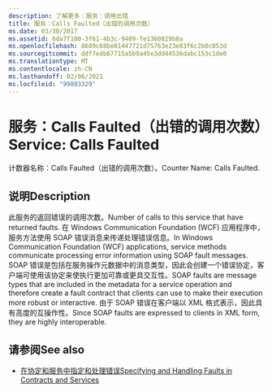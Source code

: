 ```yaml
---
description: 了解更多：服务：调用出错
title: 服务：Calls Faulted（出错的调用次数）
ms.date: 03/30/2017
ms.assetid: 6da7f100-3f61-4b3c-9409-fe1360829b8a
ms.openlocfilehash: 8689c68be01447721d75763e23e83f6c2b0c053d
ms.sourcegitcommit: ddf7edb67715a5b9a45e3dd44536dabc153c1de0
ms.translationtype: MT
ms.contentlocale: zh-CN
ms.lasthandoff: 02/06/2021
ms.locfileid: "99803329"
---
```

# <a name="service-calls-faulted"></a><span data-ttu-id="7e3a5-103">服务：Calls Faulted（出错的调用次数）</span><span class="sxs-lookup"><span data-stu-id="7e3a5-103">Service: Calls Faulted</span></span>

<span data-ttu-id="7e3a5-104">计数器名称：Calls Faulted（出错的调用次数）。</span><span class="sxs-lookup"><span data-stu-id="7e3a5-104">Counter Name: Calls Faulted.</span></span>  
  
## <a name="description"></a><span data-ttu-id="7e3a5-105">说明</span><span class="sxs-lookup"><span data-stu-id="7e3a5-105">Description</span></span>  

 <span data-ttu-id="7e3a5-106">此服务的返回错误的调用次数。</span><span class="sxs-lookup"><span data-stu-id="7e3a5-106">Number of calls to this service that have returned faults.</span></span> <span data-ttu-id="7e3a5-107">在 Windows Communication Foundation (WCF) 应用程序中，服务方法使用 SOAP 错误消息来传递处理错误信息。</span><span class="sxs-lookup"><span data-stu-id="7e3a5-107">In Windows Communication Foundation (WCF) applications, service methods communicate processing error information using SOAP fault messages.</span></span> <span data-ttu-id="7e3a5-108">SOAP 错误是包括在服务操作元数据中的消息类型，因此会创建一个错误协定，客户端可使用该协定来使执行更加可靠或更具交互性。</span><span class="sxs-lookup"><span data-stu-id="7e3a5-108">SOAP faults are message types that are included in the metadata for a service operation and therefore create a fault contract that clients can use to make their execution more robust or interactive.</span></span> <span data-ttu-id="7e3a5-109">由于 SOAP 错误在客户端以 XML 格式表示，因此具有高度的互操作性。</span><span class="sxs-lookup"><span data-stu-id="7e3a5-109">Since SOAP faults are expressed to clients in XML form, they are highly interoperable.</span></span>  
  
## <a name="see-also"></a><span data-ttu-id="7e3a5-110">请参阅</span><span class="sxs-lookup"><span data-stu-id="7e3a5-110">See also</span></span>

- [<span data-ttu-id="7e3a5-111">在协定和服务中指定和处理错误</span><span class="sxs-lookup"><span data-stu-id="7e3a5-111">Specifying and Handling Faults in Contracts and Services</span></span>](../../specifying-and-handling-faults-in-contracts-and-services.md)
